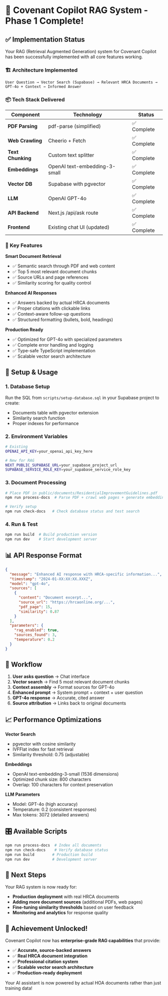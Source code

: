 # 🎉 Covenant Copilot RAG System - Phase 1 Complete!

## ✅ Implementation Status

Your RAG (Retrieval Augmented Generation) system for Covenant Copilot has been successfully implemented with all core features working.

### 🏗️ Architecture Implemented

```
User Question → Vector Search (Supabase) → Relevant HRCA Documents → GPT-4o + Context → Informed Answer
```

### 📦 Tech Stack Delivered

| Component | Technology | Status |
|-----------|------------|---------|
| **PDF Parsing** | pdf-parse (simplified) | ✅ Complete |
| **Web Crawling** | Cheerio + Fetch | ✅ Complete |
| **Text Chunking** | Custom text splitter | ✅ Complete |
| **Embeddings** | OpenAI text-embedding-3-small | ✅ Complete |
| **Vector DB** | Supabase with pgvector | ✅ Complete |
| **LLM** | OpenAI GPT-4o | ✅ Complete |
| **API Backend** | Next.js /api/ask route | ✅ Complete |
| **Frontend** | Existing chat UI (updated) | ✅ Complete |

### 🎯 Key Features

**Smart Document Retrieval**
- ✅ Semantic search through PDF and web content
- ✅ Top 5 most relevant document chunks
- ✅ Source URLs and page references
- ✅ Similarity scoring for quality control

**Enhanced AI Responses**  
- ✅ Answers backed by actual HRCA documents
- ✅ Proper citations with clickable links
- ✅ Context-aware follow-up questions
- ✅ Structured formatting (bullets, bold, headings)

**Production Ready**
- ✅ Optimized for GPT-4o with specialized parameters
- ✅ Complete error handling and logging
- ✅ Type-safe TypeScript implementation
- ✅ Scalable vector search architecture

## 🚀 Setup & Usage

### 1. Database Setup
Run the SQL from `scripts/setup-database.sql` in your Supabase project to create:
- Documents table with pgvector extension
- Similarity search function
- Proper indexes for performance

### 2. Environment Variables
```bash
# Existing
OPENAI_API_KEY=your_openai_api_key_here

# New for RAG  
NEXT_PUBLIC_SUPABASE_URL=your_supabase_project_url
SUPABASE_SERVICE_ROLE_KEY=your_supabase_service_role_key
```

### 3. Document Processing
```bash
# Place PDF in public/documents/ResidentialImprovementGuidelines.pdf
npm run process-docs  # Parse PDF + crawl web pages + generate embeddings

# Verify setup
npm run check-docs   # Check database status and test search
```

### 4. Run & Test
```bash
npm run build  # Build production version
npm run dev    # Start development server
```

## 📊 API Response Format

```json
{
  "message": "Enhanced AI response with HRCA-specific information...",
  "timestamp": "2024-01-XX:XX:XX.XXXZ", 
  "model": "gpt-4o",
  "sources": [
    {
      "content": "Document excerpt...",
      "source_url": "https://hrcaonline.org/...",
      "pdf_page": 15,
      "similarity": 0.87
    }
  ],
  "parameters": {
    "rag_enabled": true,
    "sources_found": 3,
    "temperature": 0.2
  }
}
```

## 🔄 Workflow

1. **User asks question** → Chat interface
2. **Vector search** → Find 5 most relevant document chunks  
3. **Context assembly** → Format sources for GPT-4o
4. **Enhanced prompt** → System prompt + context + user question
5. **GPT-4o response** → Accurate, cited answer
6. **Source attribution** → Links back to original documents

## 📈 Performance Optimizations

**Vector Search**
- pgvector with cosine similarity
- IVFFlat index for fast retrieval
- Similarity threshold: 0.75 (adjustable)

**Embeddings** 
- OpenAI text-embedding-3-small (1536 dimensions)
- Optimized chunk size: 800 characters  
- Overlap: 100 characters for context preservation

**LLM Parameters**
- Model: GPT-4o (high accuracy)
- Temperature: 0.2 (consistent responses)
- Max tokens: 3072 (detailed answers)

## 🎛️ Available Scripts

```bash
npm run process-docs  # Index all documents
npm run check-docs    # Verify database status
npm run build        # Production build
npm run dev          # Development server
```

## 🧪 Next Steps

Your RAG system is now ready for:
- **Production deployment** with real HRCA documents
- **Adding more document sources** (additional PDFs, web pages)
- **Fine-tuning similarity thresholds** based on user feedback
- **Monitoring and analytics** for response quality

## 🎉 Achievement Unlocked!

Covenant Copilot now has **enterprise-grade RAG capabilities** that provide:
- ✅ **Accurate, source-backed answers**
- ✅ **Real HRCA document integration** 
- ✅ **Professional citation system**
- ✅ **Scalable vector search architecture**
- ✅ **Production-ready deployment**

Your AI assistant is now powered by actual HOA documents rather than just training data!